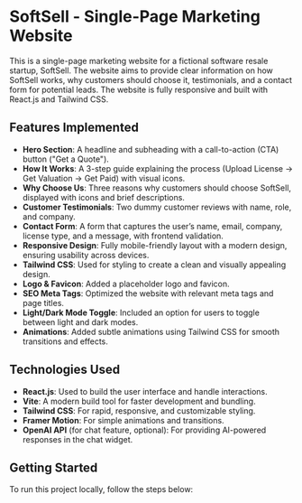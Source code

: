 # SoftSell - Single-Page Marketing Website

This is a single-page marketing website for a fictional software resale startup, SoftSell. The website aims to provide clear information on how SoftSell works, why customers should choose it, testimonials, and a contact form for potential leads. The website is fully responsive and built with React.js and Tailwind CSS.

## Features Implemented

- **Hero Section**: A headline and subheading with a call-to-action (CTA) button ("Get a Quote").
- **How It Works**: A 3-step guide explaining the process (Upload License → Get Valuation → Get Paid) with visual icons.
- **Why Choose Us**: Three reasons why customers should choose SoftSell, displayed with icons and brief descriptions.
- **Customer Testimonials**: Two dummy customer reviews with name, role, and company.
- **Contact Form**: A form that captures the user’s name, email, company, license type, and a message, with frontend validation.
- **Responsive Design**: Fully mobile-friendly layout with a modern design, ensuring usability across devices.
- **Tailwind CSS**: Used for styling to create a clean and visually appealing design.
- **Logo & Favicon**: Added a placeholder logo and favicon.
- **SEO Meta Tags**: Optimized the website with relevant meta tags and page titles.
- **Light/Dark Mode Toggle**: Included an option for users to toggle between light and dark modes.
- **Animations**: Added subtle animations using Tailwind CSS for smooth transitions and effects.



## Technologies Used

- **React.js**: Used to build the user interface and handle interactions.
- **Vite**: A modern build tool for faster development and bundling.
- **Tailwind CSS**: For rapid, responsive, and customizable styling.
- **Framer Motion**: For simple animations and transitions.
- **OpenAI API** (for chat feature, optional): For providing AI-powered responses in the chat widget.

## Getting Started

To run this project locally, follow the steps below:



